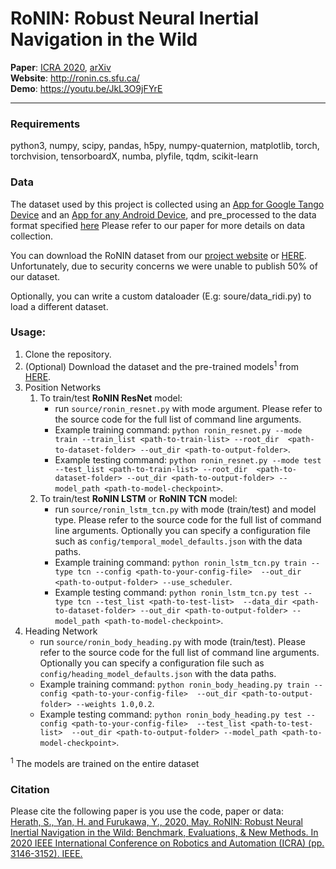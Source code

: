# RoNIN: Robust Neural Inertial Navigation in the Wild

**Paper**: [ICRA 2020](https://ieeexplore.ieee.org/abstract/document/9196860), [arXiv](https://arxiv.org/abs/1905.12853)  
**Website**: http://ronin.cs.sfu.ca/  
**Demo**: https://youtu.be/JkL3O9jFYrE

---
### Requirements
python3, numpy, scipy, pandas, h5py, numpy-quaternion, matplotlib, torch, torchvision, tensorboardX, numba, plyfile, 
tqdm, scikit-learn

### Data 
The dataset used by this project is collected using an [App for Google Tango Device](https://drive.google.com/file/d/1xJHZ_O-uDSJdESJhZ3Kpy86kWaGX9K2g/view) and an [App for any Android Device](https://drive.google.com/file/d/1BVhfKE6FEL9YRO1WQCoRPgLtVixDbHMt/view), and pre_processed to the data format specified [here](https://ronin.cs.sfu.ca/README.txt) 
Please refer to our paper for more details on data collection.

You can download the RoNIN dataset from our [project website](http://ronin.cs.sfu.ca/) or [HERE](https://doi.org/10.20383/102.0543). Unfortunately, due to security concerns we were unable to publish 50% of our dataset.

Optionally, you can write a custom dataloader (E.g: soure/data_ridi.py) to load a different dataset.

### Usage:
1. Clone the repository.
2. (Optional) Download the dataset and the pre-trained models<sup>1</sup> from [HERE](https://doi.org/10.20383/102.0543). 
3. Position Networks 
    1. To train/test **RoNIN ResNet** model:
        * run ```source/ronin_resnet.py``` with mode argument. Please refer to the source code for the full list of command 
        line arguments. 
        * Example training command: ```python ronin_resnet.py --mode train --train_list <path-to-train-list> --root_dir 
        <path-to-dataset-folder> --out_dir <path-to-output-folder>```.
        * Example testing command: ```python ronin_resnet.py --mode test --test_list <path-to-train-list> --root_dir 
        <path-to-dataset-folder> --out_dir <path-to-output-folder> --model_path <path-to-model-checkpoint>```.
    2. To train/test **RoNIN LSTM** or **RoNIN TCN** model:
        * run ```source/ronin_lstm_tcn.py``` with mode (train/test) and model type. Please refer to the source code for the 
        full list of command line arguments. Optionally you can specify a configuration file such as ```config/temporal_model_defaults.json``` with the data
         paths.
        * Example training command: ```python ronin_lstm_tcn.py train --type tcn --config <path-to-your-config-file> 
        --out_dir <path-to-output-folder> --use_scheduler```.
        * Example testing command: ```python ronin_lstm_tcn.py test --type tcn --test_list <path-to-test-list> 
        --data_dir <path-to-dataset-folder> --out_dir <path-to-output-folder> --model_path <path-to-model-checkpoint>```.
4. Heading Network
    * run ```source/ronin_body_heading.py``` with mode (train/test). Please refer to the source code 
    for the full list of command line arguments. Optionally you can specify a configuration file such as 
    ```config/heading_model_defaults.json``` with the data paths.
    * Example training command: ```python ronin_body_heading.py train --config <path-to-your-config-file> 
    --out_dir <path-to-output-folder> --weights 1.0,0.2```.
    * Example testing command: ```python ronin_body_heading.py test --config <path-to-your-config-file> 
    --test_list <path-to-test-list>  --out_dir <path-to-output-folder> --model_path <path-to-model-checkpoint>```.

<sup>1</sup> The models are trained on the entire dataset

### Citation
Please cite the following paper is you use the code, paper or data:  
[Herath, S., Yan, H. and Furukawa, Y., 2020, May. RoNIN: Robust Neural Inertial Navigation in the Wild: Benchmark, Evaluations, & New Methods. In 2020 IEEE International Conference on Robotics and Automation (ICRA) (pp. 3146-3152). IEEE.](https://ieeexplore.ieee.org/abstract/document/9196860)
